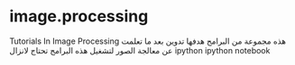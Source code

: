 # image.processing
Tutorials In Image Processing
هذه مجموعة من البرامج هدفها تدوين بعد ما تعلمت عن معالجة الصور
لتشغيل هذه البرامج تحتاج لانزال ipython
ipython notebook
